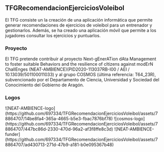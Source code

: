 <h2> TFGRecomendacionEjerciciosVoleibol </h2>
El TFG consiste un la creación de una aplicación informática que permite generar recomendaciones de ejercicios de voleibol para un entrenador y gestionarlos. Además, se ha creado una aplicación móvil que permite a los jugadores consultar los ejercicios y puntuarlos. 
<h3> Proyecto </h3>
El TFG pretende contribuir al proyecto Next-gEnerATion dAta Management to foster suitable Behaviors and the resilience of cItizens against modErN ChallEnges (NEAT-AMBIENCE)(PID2020-113037RB-I00 / AEI / 10.13039/501100011033) y al grupo COSMOS (última referencia: T64_23R), subvencionado por el Departamento de Ciencia, Universidad y Sociedad del Conocimiento del Gobierno de Aragón.
<h3> Logos </h3>
![NEAT-AMBIENCE-logo](https://github.com/697334/TFGRecomendacionEjerciciosVoleibol/assets/78864707/14be8fa4-365a-4665-b5e3-fbac7876bf78)
![cosmos-logo](https://github.com/697334/TFGRecomendacionEjerciciosVoleibol/assets/78864707/447bc86d-2330-470d-96a2-af3f8ffe8c3d)
![NEAT-AMBIENCE-funder](https://github.com/697334/TFGRecomendacionEjerciciosVoleibol/assets/78864707/ad430713-271d-47b9-a181-b0e095367b48)
